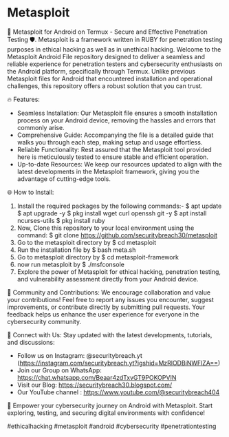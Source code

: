 # Metasploit
📱 Metasploit for Android on Termux - Secure and Effective Penetration Testing 🛡️. Metasploit is a framework written in RUBY for penetration testing purposes in ethical hacking as well as in unethical hacking.
Welcome to the Metasploit Android File repository designed to deliver a seamless and reliable experience for penetration testers and cybersecurity enthusiasts on the Android platform, specifically through Termux. Unlike previous Metasploit files for Android that encountered installation and operational challenges, this repository offers a robust solution that you can trust.

🔥 Features:
- Seamless Installation: Our Metasploit file ensures a smooth installation process on your Android device, removing the hassles and errors that commonly arise.
- Comprehensive Guide: Accompanying the file is a detailed guide that walks you through each step, making setup and usage effortless.
- Reliable Functionality: Rest assured that the Metasploit tool provided here is meticulously tested to ensure stable and efficient operation.
- Up-to-date Resources: We keep our resources updated to align with the latest developments in the Metasploit framework, giving you the advantage of cutting-edge tools.

🌐 How to Install:
1. Install the required packages by the following commands:-
$ apt update
$ apt upgrade -y
$ pkg install wget curl openssh git -y
$ apt install ncurses-utils
$ pkg install ruby 
3. Now, Clone this repository to your local environment using the command: $ git clone https://github.com/securitybreach30/metasploit
4. Go to the metasploit directory by $ cd metasploit
5. Run the installation file by $ bash meta.sh
6. Go to metasploit directory by $ cd metasploit-framework
7. now run metasploit by $ ./msfconsole
8. Explore the power of Metasploit for ethical hacking, penetration testing, and vulnerability assessment directly from your Android device.

💬 Community and Contributions:
We encourage collaboration and value your contributions! Feel free to report any issues you encounter, suggest improvements, or contribute directly by submitting pull requests. Your feedback helps us enhance the user experience for everyone in the cybersecurity community.

🔗 Connect with Us:
Stay updated with the latest developments, tutorials, and discussions:
- Follow us on Instagram: @securitybreach.yt (https://instagram.com/securitybreach.yt?igshid=MzRlODBiNWFlZA==)
- Join our Group on WhatsApp: https://chat.whatsapp.com/Beaar4zdTxvGT9POKOPVIN
- Visit our Blog: https://securitybreach30.blogspot.com/
- Our YouTube channel : https://www.youtube.com/@securitybreach404 

🚀 Empower your cybersecurity journey on Android with Metasploit. Start exploring, testing, and securing digital environments with confidence!

#ethicalhacking #metasploit #android #cybersecurity #penetrationtesting
```
